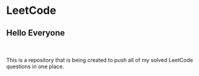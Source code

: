 # LeetCode
<h2>Hello Everyone</h2><br>
<br>
This is a repository that is being created to push all of my solved LeetCode questions in one place.<br> 